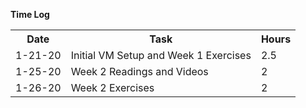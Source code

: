 **Time Log**
<br/>
<table style="width:100%">
  <tr>
    <th>Date</th>
    <th>Task</th> 
    <th>Hours</th>
  </tr>
  <tr>
    <td>1-21-20</td>
    <td>Initial VM Setup and Week 1 Exercises</td>
    <td>2.5</td>
  </tr>
  <tr>
    <td>1-25-20</td>
    <td>Week 2 Readings and Videos</td>
    <td>2</td>
  </tr>
  <tr>
    <td>1-26-20</td>
    <td>Week 2 Exercises</td>
    <td>2</td>
  </tr>
</table>